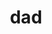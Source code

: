 ---
pid: llp393
title: dad
location_transcription: pafa
coordinates: "[-75.163144121968, 39.955124824871]"
zipcode: '19120'
gen_neighborhood: North Philadelphia
neighborhood: Logan,Olney
outside_phl: 
age: '9'
age_range: 6-13
instagram: 
image_file_name: llp_393.jpg
proposal_transcription: |-
  my dad is good

  he is my state because becau he take
topic: Family,Person
topic_summary: 0, 0
type: Sculpture Statue
keywords_other: dad, he take
credit: Adriani
image_labels: 
twitter: 
facebook: 
permalink: "/monuments/llp393/"
layout: item-page
---